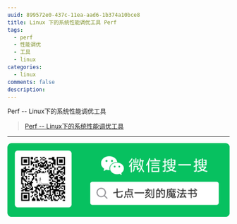 ```yaml
---
uuid: 899572e0-437c-11ea-aad6-1b374a10bce8
title: Linux 下的系统性能调优工具 Perf
tags:
  - perf
  - 性能调优
  - 工具
  - linux
categories:
  - linux
comments: false
description:
---
```




Perf -- Linux下的系统性能调优工具



<!--more-->


> [Perf -- Linux下的系统性能调优工具](https://www.ibm.com/developerworks/cn/linux/l-cn-perf1/index.html)

---
![20200131220947.png](https://raw.githubusercontent.com/LeungGeorge/assets/master/images/20200131220947.png)

<link rel="stylesheet" href="http://yandex.st/highlightjs/6.1/styles/default.min.css">
<script src="http://yandex.st/highlightjs/6.1/highlight.min.js"></script>
<script>
hljs.tabReplace = ' ';
hljs.initHighlightingOnLoad();
</script>

<!-- > 来源：[https://leunggeorge.github.io/](https://leunggeorge.github.io/)   -->
